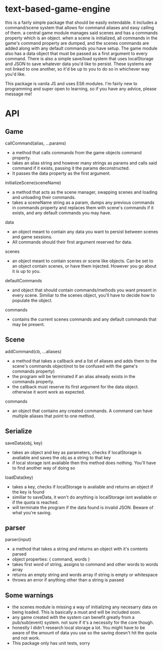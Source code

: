 # text-based-game-engine
this is a fairly simple package that should be easily extendable. it includes a command/scene system that allows for command aliases and easy calling of them. a central game module manages said scenes and has a commands property which is an object. when a scene is initialized, all commands in the game's command property are dumped, and the scenes commands are added along with any default commands you have setup. The game module also has a data object that must be passed as a first argument to every command. There is also a simple save/load system that uses localStorage and JSON to save whatever data you'd like to persist. These systems are not linked to one another, so it'd be up to you to do so in whichever way you'd like.

This package is vanila JS and uses ES6 modules.
I'm fairly new to programming and super open to learning, so if you have any advice, please message me!

# API
## Game
callCommand(alias, ...params)
- a method that calls commands from the game objects command property.
- takes an alias string and however many strings as params and calls said command if it exists, passing it the params deconstructed.
- It passes the data property as the first argument.

initializeScene(sceneName)
- a method that acts as the scene manager, swapping scenes and loading and unloading their commands.
- takes a sceneName string as a param, dumps any previous commands in commands property and replaces them with scene's commands if it exists, and any default commands you may have.


data
- an object meant to contain any data you want to persist between scenes and game sessions.
- All commands should their first argument reserved for data.

scenes
- an object meant to contain scenes or scene like objects. Can be set to an object contain scenes, or have them injected. However you go about it is up to you.

defaultCommands
- and object that should contain commands/methods you want present in every scene. Similiar to the scenes object, you'll have to decide how to populate the object.

commands
- contains the current scenes commands and any default commands that may be present.

## Scene
addCommand(cb, ...aliases)
- a method that takes a callback and a list of aliases and adds them to the scene's commands object(not to be confused with the game's commands property)
- the program will be terminated if an alias already exists in the commands property.
- the callback must reserve its first argument for the data object. otherwise it wont work as expected.

commands
- an object that contains any created commands. A command can have multiple aliases that point to one  method.

## Serialize
saveData(obj, key)
- takes an object and key as parameters, checks if localStorage is avaliable and saves the obj as a string to that key
- if local storage isnt avaliable then this method does nothing. You'll have to find another way of doing so

loadData(key)
- takes a key, checks if localStorage is avaliable and returns an object if the key is found
- similiar to saveData, it won't do anything is localStorage isnt avaliable or if the quota is reached.
- will terminate the program if the data found is invalid JSON. Beware of what you're saving.

## parser
parser(input)
- a method that takes a string and returns an object with it's contents parsed
- object properties: { command, words }
- takes first word of string, assigns to command and other words to words array
- returns an empty string and words array if string is empty or whitespace
- throws an error if anything other than a string is passed

## Some warnings
- the scenes module is missing a way of initializing any necesarry data on being loaded. This is basically a must and will be included soon.
- any game created with the system can benefit greatly from a pub/sub(event) system. not sure if it's a necessity for the core though.
- honestly I didn't research local storage a lot. You might have to be aware of the amount of data you use so the saving doesn't hit the quota and not work.
- This package only has unit tests, sorry